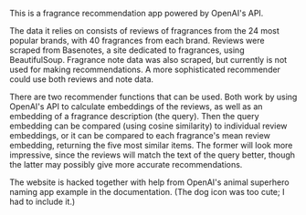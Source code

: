 This is a fragrance recommendation app powered by OpenAI's API.

The data it relies on consists of reviews of fragrances from the 24 most popular brands, with 40 fragrances from each brand.
Reviews were scraped from Basenotes, a site dedicated to fragrances, using BeautifulSoup. Fragrance note data was also scraped, but currently is not used for making recommendations. A more sophisticated recommender could use both reviews and note data.

There are two recommender functions that can be used. Both work by using OpenAI's API to calculate embeddings of the reviews, as well as an embedding of a fragrance description (the query). Then the query embedding can be compared (using cosine similarity) to individual review embeddings, or it can be compared to each fragrance's mean review embedding, returning the five most similar items. The former will look more impressive, since the reviews will match the text of the query better, though the latter may possibly give more accurate recommendations.

The website is hacked together with help from OpenAI's animal superhero naming app example in the documentation. (The dog icon was too cute; I had to include it.)